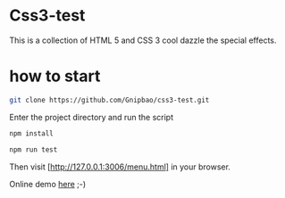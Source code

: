 # Css3-test<i class="icon-css3"></i> 
This is a collection of HTML 5 and CSS 3 cool dazzle the special effects.
# how to start
```bash
git clone https://github.com/Gnipbao/css3-test.git
```
Enter the project directory and run the script
```bash
npm install
```
```bash
npm run test
```
Then visit [http://127.0.0.1:3006/menu.html] in your browser.

Online demo [here](http://gnipbao.github.io/css3-test/menu.html) ;-)

